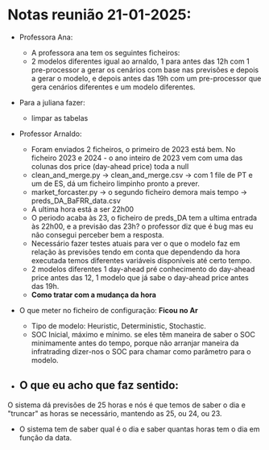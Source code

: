 # Notas reunião 21-01-2025:

- Professora Ana:
  - A professora ana tem os seguintes ficheiros:
  - 2 modelos diferentes igual ao arnaldo, 1 para antes das 12h com 1 pre-processor a gerar os cenários com base nas previsões e depois a gerar o modelo, e depois antes das 19h com um pre-processor que gera cenários diferentes e um modelo diferentes.
- Para a juliana fazer:
  - limpar as tabelas

- Professor Arnaldo:
  - Foram enviados 2 ficheiros, o primeiro de 2023 está bem. No ficheiro 2023 e 2024 - o ano inteiro de 2023 vem com uma das colunas dos price (day-ahead price) toda a null
  - clean_and_merge.py -> clean_and_merge.csv -> com 1 file de PT e um de ES, dá um ficheiro limpinho pronto a prever.
  - market_forcaster.py -> o segundo ficheiro demora mais tempo -> preds_DA_BaFRR_data.csv
  - A ultima hora está a ser 22h00
  - O periodo acaba às 23, o ficheiro de preds_DA tem a ultima entrada às 22h00, e a previsão das 23h? o professor diz que é bug mas eu não consegui perceber bem a resposta.
  - Necessário fazer testes atuais para ver o que o modelo faz em relação às previsões tendo em conta que dependendo da hora executada temos diferentes variáveis disponíveis até certo tempo.
  - 2 modelos diferentes 1 day-ahead pré conhecimento do day-ahead price antes das 12, 1 modelo que já sabe o day-ahead price antes das 19h.
  - **Como tratar com a mudança da hora**
- O que meter no ficheiro de configuração: **Ficou no Ar**
  - Tipo de modelo: Heuristic, Deterministic, Stochastic.
  - SOC Inicial, máximo e mínimo. se eles têm maneira de saber o SOC minimamente antes do tempo, porque não arranjar maneira da infratrading dizer-nos o SOC para chamar como parâmetro para o modelo.
- O que eu acho que faz sentido:
  - 

O sistema dá previsões de 25 horas e nós é que temos de saber o dia e "truncar" as horas se necessário, mantendo as 25, ou 24, ou 23.

- O sistema tem de saber qual é o dia e saber quantas horas tem o dia em função da data.
